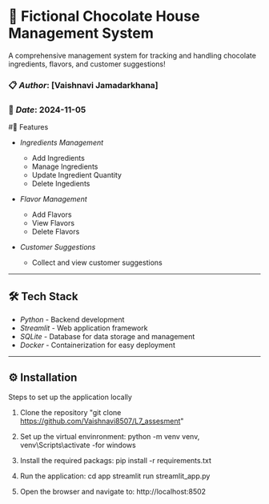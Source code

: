 # 🍫 Fictional Chocolate House Management System

A comprehensive management system for tracking and handling chocolate ingredients, flavors, and customer suggestions!

### 📋 *Author*: [Vaishnavi Jamadarkhana]  
### 📅 *Date*: 2024-11-05


#🌟 Features

- *Ingredients Management*  
  - Add Ingredients  
  - Manage Ingredients  
  - Update Ingredient Quantity  
  - Delete Ingedients 

- *Flavor Management*  
  - Add Flavors  
  - View Flavors  
  - Delete Flavors  

- *Customer Suggestions*  
  - Collect and view customer suggestions

---

## 🛠️ Tech Stack

- *Python* - Backend development
- *Streamlit* - Web application framework
- *SQLite* - Database for data storage and management
- *Docker* - Containerization for easy deployment

---

## ⚙️ Installation

Steps to set up the application locally

1. Clone the repository
   "git clone https://github.com/Vaishnavi8507/L7_assesment"

2. Set up the virtual envinronment:
   python -m venv venv,
   venv\Scripts\activate -for windows

3. Install the required packags:
   pip install -r requirements.txt

4. Run the application:
   cd app
   streamlit run streamlit_app.py

5. Open the browser and navigate to:
    http://localhost:8502
